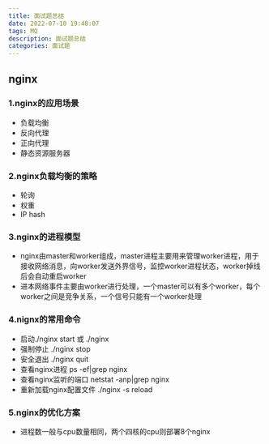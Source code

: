 ```yaml
---
title: 面试题总结
date: 2022-07-10 19:48:07
tags: MQ
description: 面试题总结
categories: 面试题
---
```


## nginx

### 1.nginx的应用场景
 - 负载均衡
 - 反向代理
 - 正向代理
 - 静态资源服务器

### 2.nginx负载均衡的策略
 - 轮询
 - 权重
 - IP hash

### 3.nginx的进程模型
 - nginx由master和worker组成，master进程主要用来管理worker进程，用于接收网络消息，向worker发送外界信号，监控worker进程状态，worker掉线后会自动重启worker
 - 进本网络事件主要由worker进行处理，一个master可以有多个worker，每个worker之间是竞争关系，一个信号只能有一个worker处理

### 4.nignx的常用命令
 - 启动./nginx start 或 ./nginx
 - 强制停止 ./nginx stop
 - 安全退出 ./nginx quit
 - 查看nginx进程 ps -ef|grep nginx
 - 查看nginx监听的端口 netstat -anp|grep nginx
 - 重新加载nginx配置文件 ./nginx -s reload

### 5.nginx的优化方案
 - 进程数一般与cpu数量相同，两个四核的cpu则部署8个nginx

